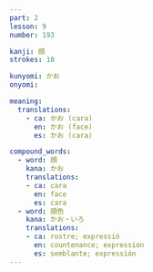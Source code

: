 ```yaml
---
part: 2
lesson: 9
number: 193

kanji: 顔
strokes: 18

kunyomi: かお
onyomi:

meaning:
  translations:
    - ca: かお (cara)
      en: かお (face)
      es: かお (cara)

compound_words:
  - word: 顔
    kana: かお
    translations:
    - ca: cara
      en: face
      es: cara
  - word: 顔色
    kana: かお・いろ
    translations:
    - ca: rostre; expressió
      en: countenance; expression
      es: semblante; expressión
---
```

